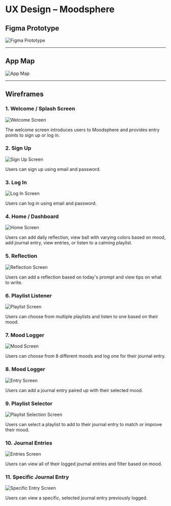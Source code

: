 # UX Design – Moodsphere


## Figma Prototype
![Figma Prototype](https://www.figma.com/proto/3CaJtOCcUR7DTozlQJKRfE/Moodsphere?node-id=10-4&p=f&t=4a5NQ9CA8Bw2Z9tY-1&scaling=min-zoom&content-scaling=fixed&page-id=0%3A1&starting-point-node-id=10%3A4)

---


## App Map
![App Map](ux-design/MoodSphere_Map.png)

---

## Wireframes

### 1. Welcome / Splash Screen
![Welcome Screen](ux-design/Splash_Screen.png)


The welcome screen introduces users to Moodsphere and provides entry points to sign up or log in.

### 2. Sign Up
![Sign Up Screen](ux-design/Sign_Up.png)

Users can sign up using email and password.

### 3. Log In
![Log In Screen](ux-design/Log_In.png)

Users can log in using email and password.

### 4. Home / Dashboard
![Home Screen](ux-design/User_Dashboard.png)

Users can add daily reflection, view ball with varying colors based on mood, add journal entry, view entries, or listen to a calming playlist.

### 5. Reflection
![Reflection Screen](ux-design/Reflection.png)

Users can add a reflection based on today's prompt and view tips on what to write.

### 6. Playlist Listener
![Playlist Screen](ux-design/Playlist_Listener.png)

Users can choose from multiple playlists and listen to one based on their mood.

### 7. Mood Logger
![Mood Screen](ux-design/Mood_Logger.png)

Users can choose from 8 different moods and log one for their journal entry.

### 8. Mood Logger
![Entry Screen](ux-design/Mood_Entry.png)

Users can add a journal entry paired up with their selected mood.

### 9. Playlist Selector
![Playlist Selection Screen](ux-design/Playlist_Selector.png)

Users can select a playlist to add to their journal entry to match or improve their mood.

### 10. Journal Entries
![Entries Screen](ux-design/My_Journal_Entries.png)

Users can view all of their logged journal entries and filter based on mood.

### 11. Specific Journal Entry
![Specific Entry Screen](ux-design/Specific_Journal_Entry.png)

Users can view a specific, selected journal entry previously logged.